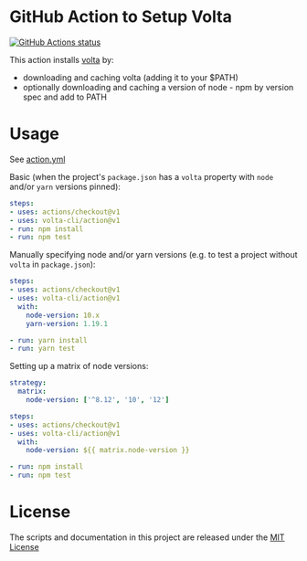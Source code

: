 # GitHub Action to Setup Volta

<p align="left">
  <a href="https://github.com/volta-cli/action"><img alt="GitHub Actions status" src="https://github.com/volta-cli/action/workflows/CI/badge.svg"></a>
</p>

This action installs [volta](https://volta.sh) by:

- downloading and caching volta (adding it to your $PATH)
- optionally downloading and caching a version of node - npm by version spec and add to PATH

# Usage

See [action.yml](action.yml)

Basic (when the project's `package.json` has a `volta` property with `node` and/or `yarn` versions pinned):

```yaml
steps:
- uses: actions/checkout@v1
- uses: volta-cli/action@v1
- run: npm install
- run: npm test
```

Manually specifying node and/or yarn versions (e.g. to test a project without `volta` in `package.json`):

```yaml
steps:
- uses: actions/checkout@v1
- uses: volta-cli/action@v1
  with:
    node-version: 10.x
    yarn-version: 1.19.1

- run: yarn install
- run: yarn test
```

Setting up a matrix of node versions:

```yaml
strategy:
  matrix:
    node-version: ['^8.12', '10', '12']

steps:
- uses: actions/checkout@v1
- uses: volta-cli/action@v1
  with:
    node-version: ${{ matrix.node-version }}

- run: npm install
- run: npm test
```

# License

The scripts and documentation in this project are released under the [MIT License](LICENSE)
